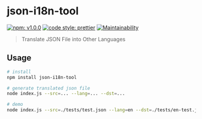 # json-i18n-tool
[![npm: v1.0.0](https://img.shields.io/badge/npm-v1.0.0-blue.svg)](https://www.npmjs.com/package/json-i18n-tool)
[![code style: prettier](https://img.shields.io/badge/code_style-prettier-ff69b4.svg)](https://github.com/prettier/prettier)
[![Maintainability](https://api.codeclimate.com/v1/badges/33e078b7a8e19484ac3e/maintainability)](https://codeclimate.com/github/FrontendSophie/json-i18n-tool/maintainability)

> Translate JSON File into Other Languages

## Usage
``` bash
# install
npm install json-i18n-tool

# generate translated json file
node index.js --src=... --lang=... --dst=...

# demo
node index.js --src=./tests/test.json --lang=en --dst=./tests/en-test.json
```
